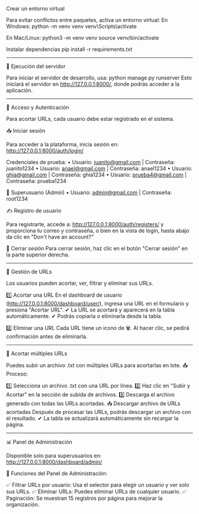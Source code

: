 Crear un entorno virtual

Para evitar conflictos entre paquetes, activa un entorno virtual:
En Windows:
python -m venv venv
venv\Scripts\activate

En Mac/Linux:
python3 -m venv venv
source venv/bin/activate

Instalar dependencias
pip install -r requirements.txt
________________________________________

🚀 Ejecución del servidor

Para iniciar el servidor de desarrollo, usa:
python manage.py runserver
Esto iniciará el servidor en http://127.0.0.1:8000/, donde podrás acceder a la aplicación.
________________________________________

🔑 Acceso y Autenticación

Para acortar URLs, cada usuario debe estar registrado en el sistema.

📥 Iniciar sesión

Para acceder a la plataforma, inicia sesión en:
http://127.0.0.1:8000/auth/login/

Credenciales de prueba:
•	Usuario: juanito@gmail.com | Contraseña: juanito1234
•	Usuario: anael@gmail.com | Contraseña: anael1234
•	Usuario: ghia@gmail.com | Contraseña: ghia1234
•	Usuario: prueba4@gmail.com | Contraseña: prueba1234

🛑 Superusuario (Admin)
•	Usuario: admin@gmail.com | Contraseña: root1234

✍ Registro de usuario

Para registrarte, accede a:
http://127.0.0.1:8000/auth/registers/ y proporciona tu correo y contraseña, o bien en la vista de login, hasta abajo da clic en "Don't have an account?"

🚪 Cerrar sesión
Para cerrar sesión, haz clic en el botón "Cerrar sesión" en la parte superior derecha.
________________________________________

🔗 Gestión de URLs

Los usuarios pueden acortar, ver, filtrar y eliminar sus URLs.

1️⃣ Acortar una URL
En el dashboard de usuario (http://127.0.0.1:8000/dashboard/user/), ingresa una URL en el formulario y presiona "Acortar URL".
✔ La URL se acortará y aparecerá en la tabla automáticamente.
✔ Podrás copiarla o eliminarla desde la tabla.

2️⃣ Eliminar una URL
Cada URL tiene un icono de 🗑️. Al hacer clic, se pedirá confirmación antes de eliminarla.
________________________________________

📂 Acortar múltiples URLs

Puedes subir un archivo .txt con múltiples URLs para acortarlas en lote.
📤 Proceso:

1️⃣ Selecciona un archivo .txt con una URL por línea.
2️⃣ Haz clic en "Subir y Acortar" en la sección de subida de archivos.
3️⃣ Descarga el archivo generado con todas las URLs acortadas.
📥 Descargar archivo de URLs acortadas
Después de procesar las URLs, podrás descargar un archivo con el resultado.
✔ La tabla se actualizará automáticamente sin recargar la página.
________________________________________

📊 Panel de Administración

Disponible solo para superusuarios en:
http://127.0.0.1:8000/dashboard/admin/

🔎 Funciones del Panel de Administración:

✅ Filtrar URLs por usuario: Usa el selector para elegir un usuario y ver solo sus URLs.
✅ Eliminar URLs: Puedes eliminar URLs de cualquier usuario.
✅ Paginación: Se muestran 15 registros por página para mejorar la organización.

